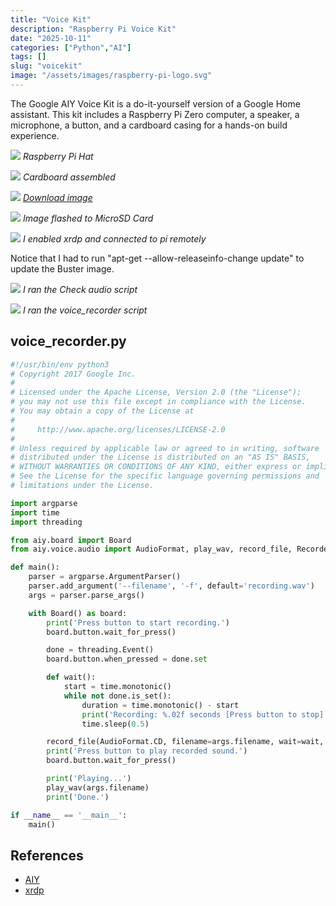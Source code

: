 ```yaml
---
title: "Voice Kit"
description: "Raspberry Pi Voice Kit"
date: "2025-10-11"
categories: ["Python","AI"]
tags: []
slug: "voicekit"
image: "/assets/images/raspberry-pi-logo.svg"
---
```



The Google AIY Voice Kit is a do-it-yourself version of a Google Home assistant. This kit includes a Raspberry Pi Zero computer, a speaker, a microphone, a button, and a cardboard casing for a hands-on build experience.

![](/assets/images/voicekit/C059C37E-B731-4377-8891-9C68A72568CB.png)
*Raspberry Pi Hat*

![](/assets/images/voicekit/FF078E6D-EA98-4E1E-976B-B036E33DA9F2.png)
*Cardboard assembled*

![](/assets/images/voicekit/Screenshot%202025-10-11%20at%204.12.07 PM.png)
*[Download image](https://github.com/google/aiyprojects-raspbian/releases)*

![](/assets/images/voicekit/Screenshot%202025-10-11%20at%204.10.12 PM.png)
*Image flashed to MicroSD Card*

![](/assets/images/voicekit/Screenshot%202025-10-11%20at%205.09.53 PM.png)
*I enabled xrdp and connected to pi remotely*



Notice that I had to run "apt-get --allow-releaseinfo-change update" to update the Buster image.

![](/assets/images/voicekit/Screenshot%202025-10-11%20at%205.21.15 PM.png)
*I ran the Check audio script*

![](/assets/images/voicekit/Screenshot%202025-10-11%20at%207.49.52 PM.png)
*I ran the voice_recorder script*

## voice_recorder.py

```python
#!/usr/bin/env python3
# Copyright 2017 Google Inc.
#
# Licensed under the Apache License, Version 2.0 (the "License");
# you may not use this file except in compliance with the License.
# You may obtain a copy of the License at
#
#     http://www.apache.org/licenses/LICENSE-2.0
#
# Unless required by applicable law or agreed to in writing, software
# distributed under the License is distributed on an "AS IS" BASIS,
# WITHOUT WARRANTIES OR CONDITIONS OF ANY KIND, either express or implied.
# See the License for the specific language governing permissions and
# limitations under the License.

import argparse
import time
import threading

from aiy.board import Board
from aiy.voice.audio import AudioFormat, play_wav, record_file, Recorder

def main():
    parser = argparse.ArgumentParser()
    parser.add_argument('--filename', '-f', default='recording.wav')
    args = parser.parse_args()

    with Board() as board:
        print('Press button to start recording.')
        board.button.wait_for_press()

        done = threading.Event()
        board.button.when_pressed = done.set

        def wait():
            start = time.monotonic()
            while not done.is_set():
                duration = time.monotonic() - start
                print('Recording: %.02f seconds [Press button to stop]' % duration)
                time.sleep(0.5)

        record_file(AudioFormat.CD, filename=args.filename, wait=wait, filetype='wav')
        print('Press button to play recorded sound.')
        board.button.wait_for_press()

        print('Playing...')
        play_wav(args.filename)
        print('Done.')

if __name__ == '__main__':
    main()


```


## References

- [AIY](https://aiyprojects.withgoogle.com/voice-v1/)
- [xrdp](https://haddley.github.io/posts/pi1/)